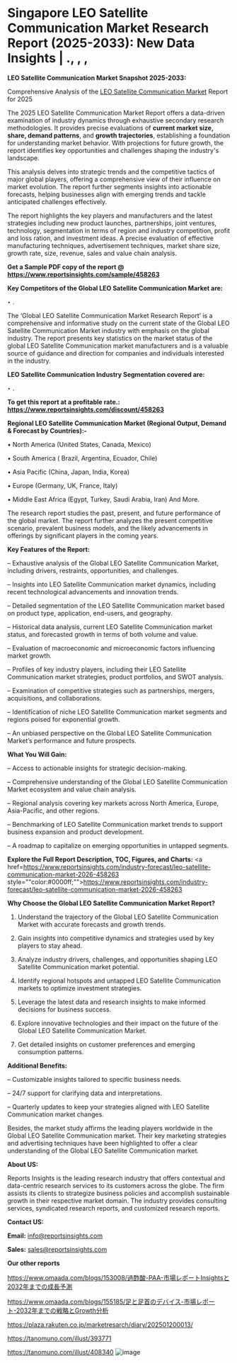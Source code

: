 # Singapore LEO Satellite Communication Market Research Report (2025-2033): New Data Insights | ., , , 

<strong>LEO Satellite Communication Market Snapshot 2025-2033:</strong>

Comprehensive Analysis of the <a href=https://www.reportsinsights.com/sample/458263>LEO Satellite Communication Market</a> Report for 2025

The 2025 LEO Satellite Communication Market Report offers a data-driven examination of industry dynamics through exhaustive secondary research methodologies. It provides precise evaluations of <strong>current market size, share, demand patterns</strong>, and <strong>growth trajectories</strong>, establishing a foundation for understanding market behavior. With projections for future growth, the report identifies key opportunities and challenges shaping the industry's landscape.

This analysis delves into strategic trends and the competitive tactics of major global players, offering a comprehensive view of their influence on market evolution. The report further segments insights into actionable forecasts, helping businesses align with emerging trends and tackle anticipated challenges effectively.

The report highlights the key players and manufacturers and the latest strategies including new product launches, partnerships, joint ventures, technology, segmentation in terms of region and industry competition, profit and loss ration, and investment ideas. A precise evaluation of effective manufacturing techniques, advertisement techniques, market share size, growth rate, size, revenue, sales and value chain analysis.

<strong>Get a Sample PDF copy of the report @ <a href=https://www.reportsinsights.com/sample/458263 style=color:#0000ff;>https://www.reportsinsights.com/sample/458263</a></strong>

<strong>Key Competitors of the Global LEO Satellite Communication Market are:</strong>

‣ .

The ‘Global LEO Satellite Communication Market Research Report’ is a comprehensive and informative study on the current state of the Global LEO Satellite Communication Market industry with emphasis on the global industry. The report presents key statistics on the market status of the global LEO Satellite Communication market manufacturers and is a valuable source of guidance and direction for companies and individuals interested in the industry.

<strong>LEO Satellite Communication Industry Segmentation covered are:</strong>

‣ .

<strong>To get this report at a profitable rate.: <a href=https://www.reportsinsights.com/discount/458263 style=color:#0000ff;>https://www.reportsinsights.com/discount/458263</a></strong>

<strong>Regional LEO Satellite Communication Market (Regional Output, Demand &amp; Forecast by Countries):-</strong>

• North America (United States, Canada, Mexico)

• South America ( Brazil, Argentina, Ecuador, Chile)

• Asia Pacific (China, Japan, India, Korea)

• Europe (Germany, UK, France, Italy)

• Middle East Africa (Egypt, Turkey, Saudi Arabia, Iran) And More.

The research report studies the past, present, and future performance of the global market. The report further analyzes the present competitive scenario, prevalent business models, and the likely advancements in offerings by significant players in the coming years.

<strong>Key Features of the Report:</strong>

– Exhaustive analysis of the Global LEO Satellite Communication Market, including drivers, restraints, opportunities, and challenges.

– Insights into LEO Satellite Communication market dynamics, including recent technological advancements and innovation trends.

– Detailed segmentation of the LEO Satellite Communication market based on product type, application, end-users, and geography.

– Historical data analysis, current LEO Satellite Communication market status, and forecasted growth in terms of both volume and value.

– Evaluation of macroeconomic and microeconomic factors influencing market growth.

– Profiles of key industry players, including their LEO Satellite Communication market strategies, product portfolios, and SWOT analysis.

– Examination of competitive strategies such as partnerships, mergers, acquisitions, and collaborations.

– Identification of niche LEO Satellite Communication market segments and regions poised for exponential growth.

– An unbiased perspective on the Global LEO Satellite Communication Market’s performance and future prospects.

<strong>What You Will Gain:</strong>

– Access to actionable insights for strategic decision-making.

– Comprehensive understanding of the Global LEO Satellite Communication Market ecosystem and value chain analysis.

– Regional analysis covering key markets across North America, Europe, Asia-Pacific, and other regions.

– Benchmarking of LEO Satellite Communication market trends to support business expansion and product development.

– A roadmap to capitalize on emerging opportunities in untapped segments.

<strong>Explore the Full Report Description, TOC, Figures, and Charts:</strong>
<a href=https://www.reportsinsights.com/industry-forecast/leo-satellite-communication-market-2026-458263 style=""color:#0000ff;"">https://www.reportsinsights.com/industry-forecast/leo-satellite-communication-market-2026-458263</a>

<strong>Why Choose the Global LEO Satellite Communication Market Report?</strong>

1. Understand the trajectory of the Global LEO Satellite Communication Market with accurate forecasts and growth trends.

2. Gain insights into competitive dynamics and strategies used by key players to stay ahead.

3. Analyze industry drivers, challenges, and opportunities shaping LEO Satellite Communication market potential.

4. Identify regional hotspots and untapped LEO Satellite Communication markets to optimize investment strategies.

5. Leverage the latest data and research insights to make informed decisions for business success.

6. Explore innovative technologies and their impact on the future of the Global LEO Satellite Communication Market.

7. Get detailed insights on customer preferences and emerging consumption patterns.

<strong>Additional Benefits:</strong>

– Customizable insights tailored to specific business needs.

– 24/7 support for clarifying data and interpretations.

– Quarterly updates to keep your strategies aligned with LEO Satellite Communication market changes.

Besides, the market study affirms the leading players worldwide in the Global LEO Satellite Communication market. Their key marketing strategies and advertising techniques have been highlighted to offer a clear understanding of the Global LEO Satellite Communication market.

<strong><strong>About US</strong>:</strong>

Reports Insights is the leading research industry that offers contextual and data-centric research services to its customers across the globe. The firm assists its clients to strategize business policies and accomplish sustainable growth in their respective market domain. The industry provides consulting services, syndicated research reports, and customized research reports.

<strong>Contact US:</strong>

<p class=><b>Email:</b> <a href=mailto:info@reportsinsights.com>info@reportsinsights.com</a></p>
<p class=><b>Sales:</b> <a href=mailto:sales@reportsinsights.com>sales@reportsinsights.com</a></p>

<strong>Our other reports</strong>

<a href=https://www.omaada.com/blogs/153008/過酢酸-PAA-市場レポートInsightsと2032年までの成長予測>https://www.omaada.com/blogs/153008/過酢酸-PAA-市場レポートInsightsと2032年までの成長予測</a>

<a href=https://www.omaada.com/blogs/155185/足と足首のデバイス-市場レポート-2032年までの戦略とGrowth分析>https://www.omaada.com/blogs/155185/足と足首のデバイス-市場レポート-2032年までの戦略とGrowth分析</a>

<a href=https://plaza.rakuten.co.jp/marketresarch/diary/202501200013/>https://plaza.rakuten.co.jp/marketresarch/diary/202501200013/</a>

<a href=https://tanomuno.com/illust/393771>https://tanomuno.com/illust/393771</a>

<a href=https://tanomuno.com/illust/408340>https://tanomuno.com/illust/408340</a>
![image](https://github.com/user-attachments/assets/a7baccf4-5b07-4a80-b0c9-585be9e5bdc1)
